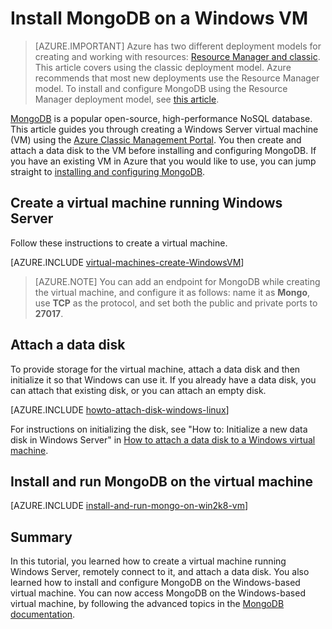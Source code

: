 <properties
    pageTitle="Install MongoDB on a Windows VM | Azure"
    description="Learn how to install MongoDB on an Azure VM created with the classic deployment model running Windows Server."
    services="virtual-machines-windows"
    documentationcenter=""
    author="iainfoulds"
    manager="timlt"
    editor="tysonn"
    tags="azure-service-management" />
<tags
    ms.assetid="4095df41-bb69-4bbe-9c1c-70923b0d84ba"
    ms.service="virtual-machines-windows"
    ms.workload="infrastructure-services"
    ms.tgt_pltfrm="vm-windows"
    ms.devlang="na"
    ms.topic="article"
    ms.date="10/10/2016"
    wacn.date=""
    ms.author="iainfou" />

# Install MongoDB on a Windows VM
> [AZURE.IMPORTANT]
> Azure has two different deployment models for creating and working with resources:  [Resource Manager and classic](/documentation/articles/resource-manager-deployment-model/).  This article covers using the classic deployment model. Azure recommends that most new deployments use the Resource Manager model. To install and configure MongoDB using the Resource Manager deployment model, see [this article](/documentation/articles/virtual-machines-windows-install-mongodb/).

[MongoDB][MongoDB] is a popular open-source, high-performance NoSQL database. This article guides you through creating a Windows Server virtual machine (VM) using the [Azure Classic Management Portal][AzurePortal]. You then create and attach a data disk to the VM before installing and configuring MongoDB. If you have an existing VM in Azure that you would like to use, you can jump straight to [installing and configuring MongoDB](#install-and-run-mongodb-on-the-virtual-machine).

## Create a virtual machine running Windows Server
Follow these instructions to create a virtual machine.

[AZURE.INCLUDE [virtual-machines-create-WindowsVM](../../includes/virtual-machines-create-windowsvm.md)]

> [AZURE.NOTE]
> You can add an endpoint for MongoDB while creating the virtual machine, and configure it as follows: name it as **Mongo**, use **TCP** as the protocol, and set both the public and private ports to **27017**.
> 
> 

## Attach a data disk
To provide storage for the virtual machine, attach a data disk and then initialize it so that Windows can use it. If you already have a data disk, you can attach that existing disk, or you can attach an empty disk.

[AZURE.INCLUDE [howto-attach-disk-windows-linux](../../includes/howto-attach-disk-windows-linux.md)]

For instructions on initializing the disk, see "How to: Initialize a new data disk in Windows Server" in [How to attach a data disk to a Windows virtual machine](/documentation/articles/virtual-machines-windows-classic-attach-disk/).

## Install and run MongoDB on the virtual machine
[AZURE.INCLUDE [install-and-run-mongo-on-win2k8-vm](../../includes/install-and-run-mongo-on-win2k8-vm.md)]

## Summary
In this tutorial, you learned how to create a virtual machine running Windows Server, remotely connect to it, and attach a data disk.  You also learned how to install and configure MongoDB on the Windows-based virtual machine. You can now access MongoDB on the Windows-based virtual machine, by following the advanced topics in the [MongoDB documentation][MongoDocs].

[MongoDocs]: http://docs.mongodb.org/manual/
[MongoDB]: http://www.mongodb.org/
[AzurePortal]: http://manage.windowsazure.cn
